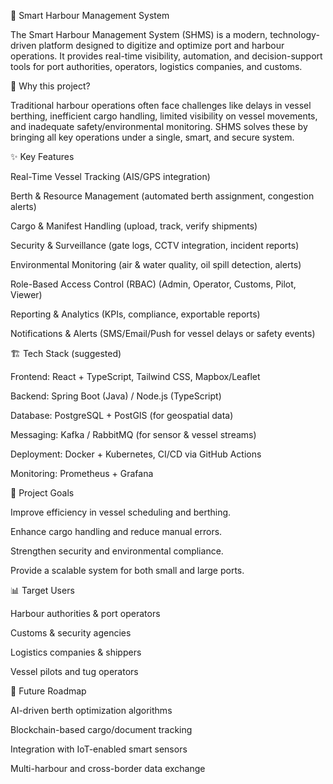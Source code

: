 🌊 Smart Harbour Management System

The Smart Harbour Management System (SHMS) is a modern, technology-driven platform designed to digitize and optimize port and harbour operations. It provides real-time visibility, automation, and decision-support tools for port authorities, operators, logistics companies, and customs.

🚢 Why this project?

Traditional harbour operations often face challenges like delays in vessel berthing, inefficient cargo handling, limited visibility on vessel movements, and inadequate safety/environmental monitoring.
SHMS solves these by bringing all key operations under a single, smart, and secure system.

✨ Key Features

Real-Time Vessel Tracking (AIS/GPS integration)

Berth & Resource Management (automated berth assignment, congestion alerts)

Cargo & Manifest Handling (upload, track, verify shipments)

Security & Surveillance (gate logs, CCTV integration, incident reports)

Environmental Monitoring (air & water quality, oil spill detection, alerts)

Role-Based Access Control (RBAC) (Admin, Operator, Customs, Pilot, Viewer)

Reporting & Analytics (KPIs, compliance, exportable reports)

Notifications & Alerts (SMS/Email/Push for vessel delays or safety events)

🏗️ Tech Stack (suggested)

Frontend: React + TypeScript, Tailwind CSS, Mapbox/Leaflet

Backend: Spring Boot (Java) / Node.js (TypeScript)

Database: PostgreSQL + PostGIS (for geospatial data)

Messaging: Kafka / RabbitMQ (for sensor & vessel streams)

Deployment: Docker + Kubernetes, CI/CD via GitHub Actions

Monitoring: Prometheus + Grafana

🎯 Project Goals

Improve efficiency in vessel scheduling and berthing.

Enhance cargo handling and reduce manual errors.

Strengthen security and environmental compliance.

Provide a scalable system for both small and large ports.

📊 Target Users

Harbour authorities & port operators

Customs & security agencies

Logistics companies & shippers

Vessel pilots and tug operators

🚀 Future Roadmap

AI-driven berth optimization algorithms

Blockchain-based cargo/document tracking

Integration with IoT-enabled smart sensors

Multi-harbour and cross-border data exchange
